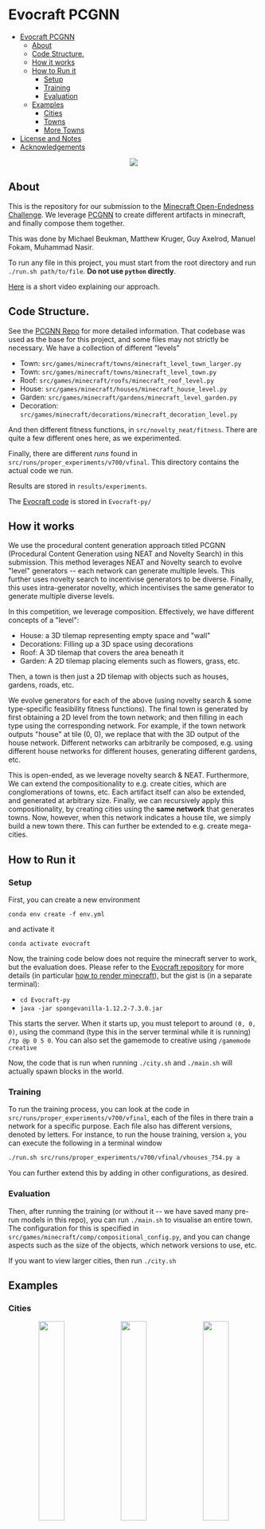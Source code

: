 # Evocraft PCGNN



- [Evocraft PCGNN](#evocraft-pcgnn)
  - [About](#about)
  - [Code Structure.](#code-structure)
  - [How it works](#how-it-works)
  - [How to Run it](#how-to-run-it)
    - [Setup](#setup)
    - [Training](#training)
    - [Evaluation](#evaluation)
  - [Examples](#examples)
    - [Cities](#cities)
    - [Towns](#towns)
    - [More Towns](#more-towns)
- [License and Notes](#license-and-notes)
- [Acknowledgements](#acknowledgements)


<p align='center'>
  <img src='images/minecraft_2.gif'/>
</p>

## About
This is the repository for our submission to the [Minecraft Open-Endedness Challenge](https://evocraft.life/). We leverage [PCGNN](https://github.com/michael-Beukman/pcgnn) to create different artifacts in minecraft, and finally compose them together.

This was done by Michael Beukman, Matthew Kruger, Guy Axelrod, Manuel Fokam, Muhammad Nasir.

To run any file in this project, you must start from the root directory and run `./run.sh path/to/file`. **Do not use `python` directly**.

[Here](https://youtu.be/tbMJu5W9efY) is a short video explaining our approach.

## Code Structure.
See the [PCGNN Repo](https://github.com/michael-Beukman/pcgnn) for more detailed information. That codebase was used as the base for this project, and some files may not strictly be necessary.
We have a collection of different "levels"
- Town: `src/games/minecraft/towns/minecraft_level_town_larger.py`
- Town: `src/games/minecraft/towns/minecraft_level_town.py`
- Roof: `src/games/minecraft/roofs/minecraft_roof_level.py`
- House: `src/games/minecraft/houses/minecraft_house_level.py`
- Garden: `src/games/minecraft/gardens/minecraft_level_garden.py`
- Decoration: `src/games/minecraft/decorations/minecraft_decoration_level.py`


And then different fitness functions, in `src/novelty_neat/fitness`. There are quite a few different ones here, as we experimented.

Finally, there are different *runs* found in `src/runs/proper_experiments/v700/vfinal`. This directory contains the actual code we run.

Results are stored in `results/experiments`.

The [Evocraft code](https://github.com/real-itu/Evocraft-py) is stored in `Evocraft-py/`

## How it works
We use the procedural content generation approach titled PCGNN (Procedural Content Generation using NEAT and Novelty Search) in this submission.
This method leverages NEAT and Novelty search to evolve "level" generators -- each network can generate multiple levels. This further uses novelty search to incentivise generators to be diverse. Finally, this uses intra-generator novelty, which incentivises the same generator to generate multiple diverse levels.

In this competition, we leverage composition.
Effectively, we have different concepts of a "level":
- House: a 3D tilemap representing empty space and "wall"
- Decorations: Filling up a 3D space using decorations
- Roof: A 3D tilemap that covers the area beneath it
- Garden: A 2D tilemap placing elements such as flowers, grass, etc.

Then, a town is then just a 2D tilemap with objects such as houses, gardens, roads, etc.

We evolve generators for each of the above (using novelty search & some type-specific feasibility fitness functions).
The final town is generated by first obtaining a 2D level from the town network; and then filling in each type using the corresponding network. For example, if the town network outputs "house" at tile (0, 0), we replace that with the 3D output of the house network.
Different networks can arbitrarily be composed, e.g. using different house networks for different houses, generating different gardens, etc.

This is open-ended, as we leverage novelty search & NEAT. Furthermore, We can extend the compositionality to e.g. create cities, which are conglomerations of towns, etc. Each artifact itself can also be extended, and generated at arbitrary size.
Finally, we can recursively apply this compositionality, by creating cities using the **same network** that generates towns. Now, however, when this network indicates a house tile, we simply build a new town there. This can further be extended to e.g. create mega-cities.
## How to Run it
### Setup
First, you can create a new environment
```
conda env create -f env.yml
```

and activate it
```
conda activate evocraft
```

Now, the training code below does not require the minecraft server to work, but the evaluation does. Please refer to the [Evocraft repository](https://github.com/real-itu/Evocraft-py) for more details (in particular [how to render minecraft](https://github.com/real-itu/Evocraft-py#4-rendering-minecraft)), but the gist is (in a separate terminal):
- `cd Evocraft-py`
- `java -jar spongevanilla-1.12.2-7.3.0.jar`

This starts the server. When it starts up, you must teleport to around `(0, 0, 0)`, using the command (type this in the server terminal while it is running) `/tp @p 0 5 0`. You can also set the gamemode to creative using `/gamemode creative`

Now, the code that is run when running `./city.sh` and `./main.sh` will actually spawn blocks in the world.
### Training
To run the training process, you can look at the code in `src/runs/proper_experiments/v700/vfinal`, each of the files in there train a network for a specific purpose. Each file also has different versions, denoted by letters.
For instance, to run the house training, version `a`, you can execute the following in a terminal window 
```bash
./run.sh src/runs/proper_experiments/v700/vfinal/vhouses_754.py a
```

You can further extend this by adding in other configurations, as desired.

### Evaluation
Then, after running the training (or without it -- we have saved many pre-run models in this repo), you can run `./main.sh` to visualise an entire town. The configuration for this is specified in `src/games/minecraft/comp/compositional_config.py`, and you can change aspects such as the size of the objects, which network versions to use, etc.

If you want to view larger cities, then run `./city.sh`

## Examples
### Cities
<p align='center'>
  <img src="images/cities/2022-05-13_19.44.03.png" width="32%" />
  <img src="images/cities/2022-05-13_19.44.07.png" width="32%" /> 
  <img src="images/cities/2022-05-13_19.44.21.png" width="32%" />
</p>

### Towns
<p align='center'>
  <img src="images/towns/2022-05-13_14.25.24.png" width="32%" />
  <img src="images/towns/2022-05-13_14.26.21.png" width="32%" />
  <img src="images/towns/2022-05-13_14.26.27.png" width="32%" />
</p>




<p align='center'>
  <img src="images/cities/2022-05-13_15.43.21.png" width="24%" />
  <img src="images/cities/2022-05-13_15.54.30.png" width="24%" /> 
  <img src="images/cities/2022-05-13_15.54.37.png" width="24%" />
  <img src="images/cities/2022-05-13_15.55.28.png" width="24%" />
</p>

### More Towns
<p align='center'>
  <img src="images/2022-05-11_12.58.31.png" width="24%" />
  <img src="images/2022-05-11_12.58.51.png" width="24%" /> 
  <img src="images/2022-05-11_12.59.09.png" width="24%" />
  <img src="images/2022-05-11_12.59.13.png" width="24%" />
</p>


<p align='center'>
  <img src="images/2022-05-11_13.04.34.png" width="24%" />
  <img src="images/2022-05-11_13.04.55.png" width="24%" /> 
  <img src="images/2022-05-11_13.05.12.png" width="24%" />
  <img src="images/2022-05-11_13.05.30.png" width="24%" />
</p>

<p align='center'>
  <img src="images/2022-05-11_13.10.31.png" width="24%" />
  <img src="images/2022-05-11_13.10.40.png" width="24%" /> 
  <img src="images/2022-05-11_13.11.04.png" width="24%" />
  <img src="images/2022-05-11_13.11.51.png" width="24%" />
</p>

<p align='center'>
  <img src="images/2022-05-11_13.20.32.png" width="24%" />
  <img src="images/2022-05-11_13.20.40.png" width="24%" /> 
  <img src="images/2022-05-11_13.20.43.png" width="24%" />
  <img src="images/2022-05-11_13.21.09.png" width="24%" />
</p>

<p align='center'>
  <img src="images/2022-05-11_13.23.22.png" width="24%" />
  <img src="images/2022-05-11_13.23.32.png" width="24%" /> 
  <img src="images/2022-05-11_13.23.40.png" width="24%" />
  <img src="images/2022-05-11_13.24.03.png" width="24%" />
</p>


<p align='center'>
  <img src="images/2022-05-11_13.30.34.png" width="24%" />
  <img src="images/2022-05-11_13.30.47.png" width="24%" /> 
  <img src="images/2022-05-11_13.30.57.png" width="24%" />
  <img src="images/2022-05-11_13.31.32.png" width="24%" />
</p>

<p align='center'>
  <img src="images/2022-05-11_13.34.32.png" width="24%" />
  <img src="images/2022-05-11_13.34.46.png" width="24%" /> 
  <img src="images/2022-05-11_13.34.57.png" width="24%" />
  <img src="images/2022-05-11_13.35.12.png" width="24%" />
</p>

<p align='center'>
  <img src="images/2022-05-11_13.37.14.png" width="24%" />
  <img src="images/2022-05-11_13.37.24.png" width="24%" /> 
  <img src="images/2022-05-11_13.37.34.png" width="24%" />
  <img src="images/2022-05-11_13.38.04.png" width="24%" />
</p>

<p align='center'>
  <img src="images/First_run/2022-05-11_19.34.58.png" width="24%" />
  <img src="images/First_run/2022-05-11_19.36.39.png" width="24%" /> 
  <img src="images/First_run/2022-05-11_19.37.24.png" width="24%" />
  <img src="images/First_run/2022-05-11_19.39.50.png" width="24%" />
</p>

<p align='center'>
  <img src="images/Second_run/2022-05-11_19.45.43.png" width="24%" />
  <img src="images/Second_run/2022-05-11_19.46.00.png" width="24%" /> 
  <img src="images/Second_run/2022-05-11_19.46.44.png" width="24%" />
  <img src="images/Second_run/2022-05-11_19.50.50.png" width="24%" />
</p>

<p align='center'>
  <img src="images/Third_run/2022-05-11_19.54.52.png" width="24%" />
  <img src="images/Third_run/2022-05-11_19.55.02.png" width="24%" /> 
  <img src="images/Third_run/2022-05-11_19.55.34.png" width="24%" />
  <img src="images/Third_run/2022-05-11_19.55.48.png" width="24%" />
</p>

<p align='center'>
  <img src="images/Fourth_run/2022-05-11_20.05.25.png" width="19%" />
  <img src="images/Fourth_run/2022-05-11_20.05.27.png" width="19%" /> 
  <img src="images/Fourth_run/2022-05-11_20.05.43.png" width="19%" />
  <img src="images/Fourth_run/2022-05-11_20.06.36.png" width="19%" />
  <img src="images/Fourth_run/2022-05-11_20.06.55.png" width="19%" />
</p>

<p align='center'>
  <img src="images/Fifith_run/2022-05-11_20.22.47.png" width="19%" />
  <img src="images/Fifith_run/2022-05-11_20.22.57.png" width="19%" /> 
  <img src="images/Fifith_run/2022-05-11_20.23.44.png" width="19%" />
  <img src="images/Fifith_run/2022-05-11_20.23.54.png" width="19%" />
  <img src="images/Fifith_run/2022-05-11_20.25.14.png" width="19%" />
</p>


# License and Notes
- This code is licensed according to the MIT license (similarly to the original PCGNN repo).
- The directory `Evocraft-py/` was cloned from [here](https://github.com/real-itu/Evocraft-py), and is not our code. That may have separate licenses.
# Acknowledgements
PCGNN is based on the research supported wholly by the National Research Foundation of South Africa (Grant UID 133358).
